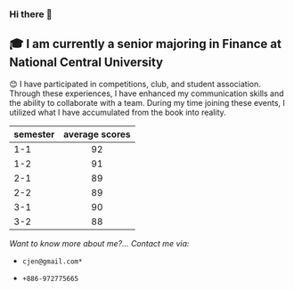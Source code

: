 ### Hi there 👋

<!--
**jenillie/jenillie** is a ✨ _special_ ✨ repository because its `README.md` (this file) appears on your GitHub profile.

Here are some ideas to get you started:

- 🔭 I’m currently working on ...
- 🌱 I’m currently learning ...
- 👯 I’m looking to collaborate on ...
- 🤔 I’m looking for help with ...
- 💬 Ask me about ...
- 📫 How to reach me: ...
- 😄 Pronouns: ...
- ⚡ Fun fact: ...
-->
## 🎓 I am currently a senior majoring in Finance at National Central University
😊 I have participated in competitions, club, and student association. Through these experiences, I have enhanced my communication skills and the ability to collaborate with a team. During my time joining these events, I utilized what I have accumulated from the book into reality.

| semester  | average scores |
| ------------- |:-------------:|
| 1-1     | 92     |
| 1-2      | 91     |
| 2-1      | 89     |
| 2-2      | 89     |
| 3-1      | 90     |
| 3-2      | 88     |

*Want to know more about me?... Contact me via:* 

*     cjen@gmail.com*
*     +886-972775665
